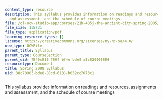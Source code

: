 ```yaml
---
content_type: resource
description: This syllabus provides information on readings and resources, assignments
  and assessment, and the schedule of course meetings.
file: /ol-ocw-studio-app/courses/21h-405j-the-ancient-city-spring-2005/38c70903bde888cd6133b052cc7073c1_MIT21H_405Js05_sylls08.pdf
file_size: 155731
file_type: application/pdf
learning_resource_types: []
license: https://creativecommons.org/licenses/by-nc-sa/4.0/
ocw_type: OCWFile
parent_title: Syllabus
parent_type: CourseSection
parent_uid: 7540c518-7894-b84e-bde8-a5c820006656
resourcetype: Document
title: Spring 2008 Syllabus
uid: 38c70903-bde8-88cd-6133-b052cc7073c1
---
```

This syllabus provides information on readings and resources, assignments and assessment, and the schedule of course meetings.